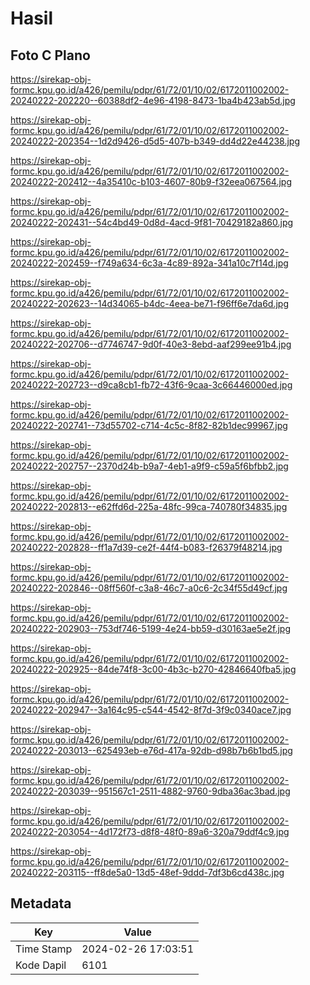 # Hasil

## Foto C Plano

https://sirekap-obj-formc.kpu.go.id/a426/pemilu/pdpr/61/72/01/10/02/6172011002002-20240222-202220--60388df2-4e96-4198-8473-1ba4b423ab5d.jpg

https://sirekap-obj-formc.kpu.go.id/a426/pemilu/pdpr/61/72/01/10/02/6172011002002-20240222-202354--1d2d9426-d5d5-407b-b349-dd4d22e44238.jpg

https://sirekap-obj-formc.kpu.go.id/a426/pemilu/pdpr/61/72/01/10/02/6172011002002-20240222-202412--4a35410c-b103-4607-80b9-f32eea067564.jpg

https://sirekap-obj-formc.kpu.go.id/a426/pemilu/pdpr/61/72/01/10/02/6172011002002-20240222-202431--54c4bd49-0d8d-4acd-9f81-70429182a860.jpg

https://sirekap-obj-formc.kpu.go.id/a426/pemilu/pdpr/61/72/01/10/02/6172011002002-20240222-202459--f749a634-6c3a-4c89-892a-341a10c7f14d.jpg

https://sirekap-obj-formc.kpu.go.id/a426/pemilu/pdpr/61/72/01/10/02/6172011002002-20240222-202623--14d34065-b4dc-4eea-be71-f96ff6e7da6d.jpg

https://sirekap-obj-formc.kpu.go.id/a426/pemilu/pdpr/61/72/01/10/02/6172011002002-20240222-202706--d7746747-9d0f-40e3-8ebd-aaf299ee91b4.jpg

https://sirekap-obj-formc.kpu.go.id/a426/pemilu/pdpr/61/72/01/10/02/6172011002002-20240222-202723--d9ca8cb1-fb72-43f6-9caa-3c66446000ed.jpg

https://sirekap-obj-formc.kpu.go.id/a426/pemilu/pdpr/61/72/01/10/02/6172011002002-20240222-202741--73d55702-c714-4c5c-8f82-82b1dec99967.jpg

https://sirekap-obj-formc.kpu.go.id/a426/pemilu/pdpr/61/72/01/10/02/6172011002002-20240222-202757--2370d24b-b9a7-4eb1-a9f9-c59a5f6bfbb2.jpg

https://sirekap-obj-formc.kpu.go.id/a426/pemilu/pdpr/61/72/01/10/02/6172011002002-20240222-202813--e62ffd6d-225a-48fc-99ca-740780f34835.jpg

https://sirekap-obj-formc.kpu.go.id/a426/pemilu/pdpr/61/72/01/10/02/6172011002002-20240222-202828--ff1a7d39-ce2f-44f4-b083-f26379f48214.jpg

https://sirekap-obj-formc.kpu.go.id/a426/pemilu/pdpr/61/72/01/10/02/6172011002002-20240222-202846--08ff560f-c3a8-46c7-a0c6-2c34f55d49cf.jpg

https://sirekap-obj-formc.kpu.go.id/a426/pemilu/pdpr/61/72/01/10/02/6172011002002-20240222-202903--753df746-5199-4e24-bb59-d30163ae5e2f.jpg

https://sirekap-obj-formc.kpu.go.id/a426/pemilu/pdpr/61/72/01/10/02/6172011002002-20240222-202925--84de74f8-3c00-4b3c-b270-42846640fba5.jpg

https://sirekap-obj-formc.kpu.go.id/a426/pemilu/pdpr/61/72/01/10/02/6172011002002-20240222-202947--3a164c95-c544-4542-8f7d-3f9c0340ace7.jpg

https://sirekap-obj-formc.kpu.go.id/a426/pemilu/pdpr/61/72/01/10/02/6172011002002-20240222-203013--625493eb-e76d-417a-92db-d98b7b6b1bd5.jpg

https://sirekap-obj-formc.kpu.go.id/a426/pemilu/pdpr/61/72/01/10/02/6172011002002-20240222-203039--951567c1-2511-4882-9760-9dba36ac3bad.jpg

https://sirekap-obj-formc.kpu.go.id/a426/pemilu/pdpr/61/72/01/10/02/6172011002002-20240222-203054--4d172f73-d8f8-48f0-89a6-320a79ddf4c9.jpg

https://sirekap-obj-formc.kpu.go.id/a426/pemilu/pdpr/61/72/01/10/02/6172011002002-20240222-203115--ff8de5a0-13d5-48ef-9ddd-7df3b6cd438c.jpg


## Metadata

| Key        | Value               |
| ---------- | ------------------- |
| Time Stamp | 2024-02-26 17:03:51 |
| Kode Dapil | 6101                |



